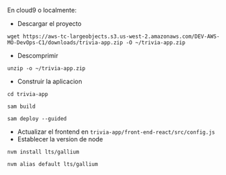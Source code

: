 En cloud9 o localmente:

- Descargar el proyecto

`wget https://aws-tc-largeobjects.s3.us-west-2.amazonaws.com/DEV-AWS-MO-DevOps-C1/downloads/trivia-app.zip -O ~/trivia-app.zip`

- Descomprimir
 
`unzip -o ~/trivia-app.zip`

- Construir la aplicacion


`cd trivia-app`

`sam build`

`sam deploy --guided`

- Actualizar el frontend  en  `trivia-app/front-end-react/src/config.js`
- Establecer la version de node

`nvm install lts/gallium `

`nvm alias default lts/gallium`

